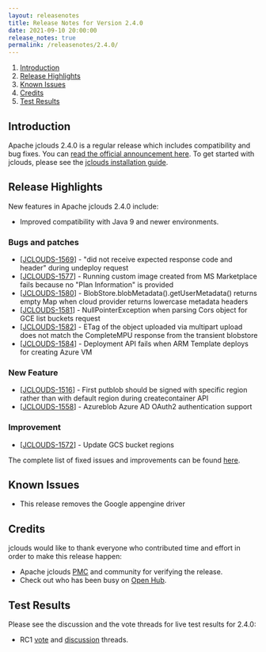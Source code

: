 ```yaml
---
layout: releasenotes
title: Release Notes for Version 2.4.0
date: 2021-09-10 20:00:00
release_notes: true
permalink: /releasenotes/2.4.0/
---
```


1. [Introduction](#intro)
1. [Release Highlights](#highlights)
1. [Known Issues](#knownissues)
1. [Credits](#credits)
1. [Test Results](#test)

## <a id="intro"></a>Introduction

Apache jclouds 2.4.0 is a regular release which includes compatibility and bug fixes.
You can [read the official announcement here](https://s.apache.org/jclouds240). To get started with jclouds, please see the [jclouds installation guide](/start/install/).

## <a id="highlights"></a>Release Highlights

New features in Apache jclouds 2.4.0 include:

* Improved compatibility with Java 9 and newer environments.

### Bugs and patches

<ul>
<li>[<a href='https://issues.apache.org/jira/browse/JCLOUDS-1569'>JCLOUDS-1569</a>] -         &quot;did not receive expected response code and header&quot; during undeploy request
</li>
<li>[<a href='https://issues.apache.org/jira/browse/JCLOUDS-1577'>JCLOUDS-1577</a>] -         Running custom image created from MS Marketplace fails because no &quot;Plan Information&quot; is provided
</li>
<li>[<a href='https://issues.apache.org/jira/browse/JCLOUDS-1580'>JCLOUDS-1580</a>] -         BlobStore.blobMetadata().getUserMetadata() returns empty Map when cloud provider returns lowercase metadata headers
</li>
<li>[<a href='https://issues.apache.org/jira/browse/JCLOUDS-1581'>JCLOUDS-1581</a>] -         NullPointerException when parsing Cors object for GCE list buckets request
</li>
<li>[<a href='https://issues.apache.org/jira/browse/JCLOUDS-1582'>JCLOUDS-1582</a>] -         ETag of the object uploaded via multipart upload does not match the CompleteMPU response from the transient blobstore
</li>
<li>[<a href='https://issues.apache.org/jira/browse/JCLOUDS-1584'>JCLOUDS-1584</a>] -         Deployment API fails when ARM Template deploys for creating Azure VM
</li>
</ul>

### New Feature

<ul>
<li>[<a href='https://issues.apache.org/jira/browse/JCLOUDS-1516'>JCLOUDS-1516</a>] -         First putblob should be signed with specific region rather than with default region during createcontainer API 
</li>
<li>[<a href='https://issues.apache.org/jira/browse/JCLOUDS-1558'>JCLOUDS-1558</a>] -         Azureblob Azure AD OAuth2 authentication support
</li>
</ul>

### Improvement

<ul>
<li>[<a href='https://issues.apache.org/jira/browse/JCLOUDS-1572'>JCLOUDS-1572</a>] -         Update GCS bucket regions
</li>
</ul>

The complete list of fixed issues and improvements can be found [here](https://issues.apache.org/jira/secure/ReleaseNote.jspa?projectId=12314430&version=12349971).

## <a id="knownissues"></a> Known Issues

* This release removes the Google appengine driver

## <a id="credits"></a>Credits

jclouds would like to thank everyone who contributed time and effort in order to make this release happen:

* Apache jclouds [PMC](http://people.apache.org/committers-by-project.html#jclouds-pmc) and community for verifying the release.
* Check out who has been busy on [Open Hub](https://www.openhub.net/p/jclouds/contributors?query=&sort=latest_commit).

## <a id="test"></a>Test Results

Please see the discussion and the vote threads for live test results for 2.4.0:

* RC1 [vote](https://s.apache.org/jclouds240rc1vote) and [discussion](https://s.apache.org/jclouds240rc1discuss) threads.
